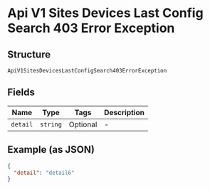 
# Api V1 Sites Devices Last Config Search 403 Error Exception

## Structure

`ApiV1SitesDevicesLastConfigSearch403ErrorException`

## Fields

| Name | Type | Tags | Description |
|  --- | --- | --- | --- |
| `detail` | `string` | Optional | - |

## Example (as JSON)

```json
{
  "detail": "detail6"
}
```

